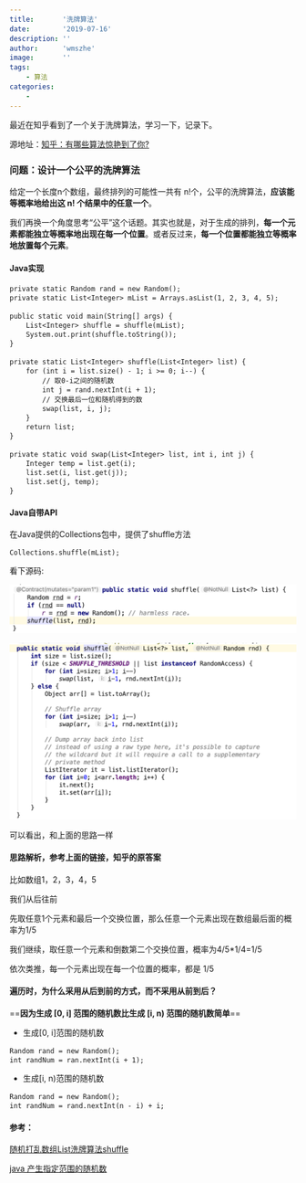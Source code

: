 ```yaml
---
title:       '洗牌算法'
date:        '2019-07-16'
description: ''
author:      'wmszhe'
image:       ''
tags:
    - 算法
categories:
    - 
---
```


最近在知乎看到了一个关于洗牌算法，学习一下，记录下。

源地址：[知乎：有哪些算法惊艳到了你?](https://www.zhihu.com/question/26934313/answer/743798587)

<!--more-->

### 问题：设计一个公平的洗牌算法

给定一个长度n个数组，最终排列的可能性一共有 n!个，公平的洗牌算法，**应该能等概率地给出这 n! 个结果中的任意一个**。

我们再换一个角度思考“公平”这个话题。其实也就是，对于生成的排列，**每一个元素都能独立等概率地出现在每一个位置**。或者反过来，**每一个位置都能独立等概率地放置每个元素**。

#### Java实现

```
private static Random rand = new Random();
private static List<Integer> mList = Arrays.asList(1, 2, 3, 4, 5);

public static void main(String[] args) {
    List<Integer> shuffle = shuffle(mList);
    System.out.print(shuffle.toString());
}

private static List<Integer> shuffle(List<Integer> list) {
    for (int i = list.size() - 1; i >= 0; i--) {
        // 取0-i之间的随机数
        int j = rand.nextInt(i + 1);
        // 交换最后一位和随机得到的数
        swap(list, i, j);
    }
    return list;
}

private static void swap(List<Integer> list, int i, int j) {
    Integer temp = list.get(i);
    list.set(i, list.get(j));
    list.set(j, temp);
}
```

#### Java自带API

在Java提供的Collections包中，提供了shuffle方法

```
Collections.shuffle(mList);
```

看下源码:

![](https://raw.githubusercontent.com/wmszhe/pichub/master/imgs/shuffle_java_2019_7_16_11_21_29.png)

![](https://raw.githubusercontent.com/wmszhe/pichub/master/imgs/shuffle_java_2019_7_16_11_21_56.png)

可以看出，和上面的思路一样


#### 思路解析，参考上面的链接，知乎的原答案

比如数组1，2，3，4，5

我们从后往前

先取任意1个元素和最后一个交换位置，那么任意一个元素出现在数组最后面的概率为1/5

我们继续，取任意一个元素和倒数第二个交换位置，概率为4/5*1/4=1/5

依次类推，每一个元素出现在每一个位置的概率，都是 1/5


#### 遍历时，为什么采用从后到前的方式，而不采用从前到后？

==**因为生成 [0, i] 范围的随机数比生成 [i, n) 范围的随机数简单**==

* 生成[0, i]范围的随机数

```
Random rand = new Random();
int randNum = ran.nextInt(i + 1);
```

* 生成[i, n)范围的随机数

```
Random rand = new Random();
int randNum = rand.nextInt(n - i) + i;
```

#### 参考：

[随机打乱数组List洗牌算法shuffle](https://justdo2008.iteye.com/blog/1927222)


[java 产生指定范围的随机数](https://github.com/giantray/stackoverflow-java-top-qa/blob/master/contents/generating-random-integers-in-a-range-with-Java.md)